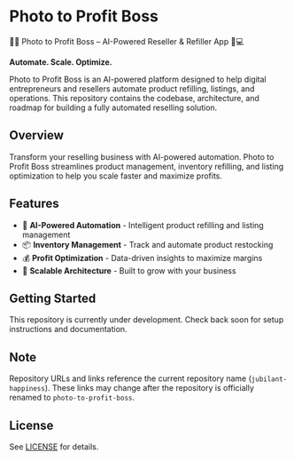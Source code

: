 # Photo to Profit Boss

💎✨ Photo to Profit Boss – AI-Powered Reseller & Refiller App 🚀💻

**Automate. Scale. Optimize.**

Photo to Profit Boss is an AI-powered platform designed to help digital entrepreneurs and resellers automate product refilling, listings, and operations. This repository contains the codebase, architecture, and roadmap for building a fully automated reselling solution.

## Overview

Transform your reselling business with AI-powered automation. Photo to Profit Boss streamlines product management, inventory refilling, and listing optimization to help you scale faster and maximize profits.

## Features

- 🤖 **AI-Powered Automation** - Intelligent product refilling and listing management
- 📦 **Inventory Management** - Track and automate product restocking
- 💰 **Profit Optimization** - Data-driven insights to maximize margins
- 🚀 **Scalable Architecture** - Built to grow with your business

## Getting Started

This repository is currently under development. Check back soon for setup instructions and documentation.

## Note

Repository URLs and links reference the current repository name (`jubilant-happiness`). These links may change after the repository is officially renamed to `photo-to-profit-boss`.

## License

See [LICENSE](LICENSE) for details.
